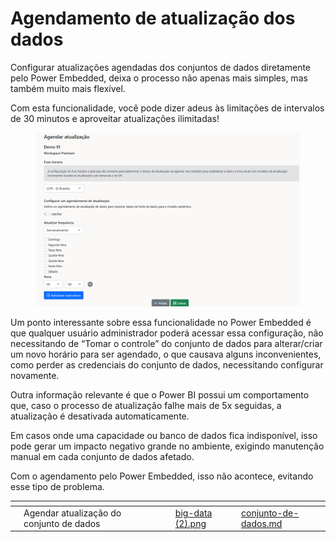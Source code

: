 # Agendamento de atualização dos dados

Configurar atualizações agendadas dos conjuntos de dados diretamente pelo Power Embedded, deixa o processo não apenas mais simples, mas também muito mais flexível.

Com esta funcionalidade, você pode dizer adeus às limitações de intervalos de 30 minutos e aproveitar atualizações ilimitadas!

<figure><img src="../.gitbook/assets/tela inicial.png" alt=""><figcaption></figcaption></figure>

Um ponto interessante sobre essa funcionalidade no Power Embedded é que qualquer usuário administrador poderá acessar essa configuração, não necessitando de “Tomar o controle” do conjunto de dados para alterar/criar um novo horário para ser agendado, o que causava alguns inconvenientes, como perder as credenciais do conjunto de dados, necessitando configurar novamente.

Outra informação relevante é que o Power BI possui um comportamento que, caso o processo de atualização falhe mais de 5x seguidas, a atualização é desativada automaticamente.

Em casos onde uma capacidade ou banco de dados fica indisponível, isso pode gerar um impacto negativo grande no ambiente, exigindo manutenção manual em cada conjunto de dados afetado.

Com o agendamento pelo Power Embedded, isso não acontece, evitando esse tipo de problema.



<table data-view="cards"><thead><tr><th></th><th></th><th></th><th data-hidden data-card-cover data-type="files"></th><th data-hidden data-card-target data-type="content-ref"></th></tr></thead><tbody><tr><td></td><td>Agendar atualização do conjunto de dados</td><td></td><td><a href="../.gitbook/assets/big-data (2).png">big-data (2).png</a></td><td><a href="../portal-de-administracao/artefatos/conjunto-de-dados.md">conjunto-de-dados.md</a></td></tr></tbody></table>
